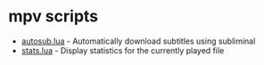 # mpv scripts

-   [autosub.lua](https://gist.github.com/selsta/ce3fb37e775dbd15c698) -
    Automatically download subtitles using subliminal
-   [stats.lua](https://github.com/Argon-/mpv-stats) - Display statistics for
    the currently played file
